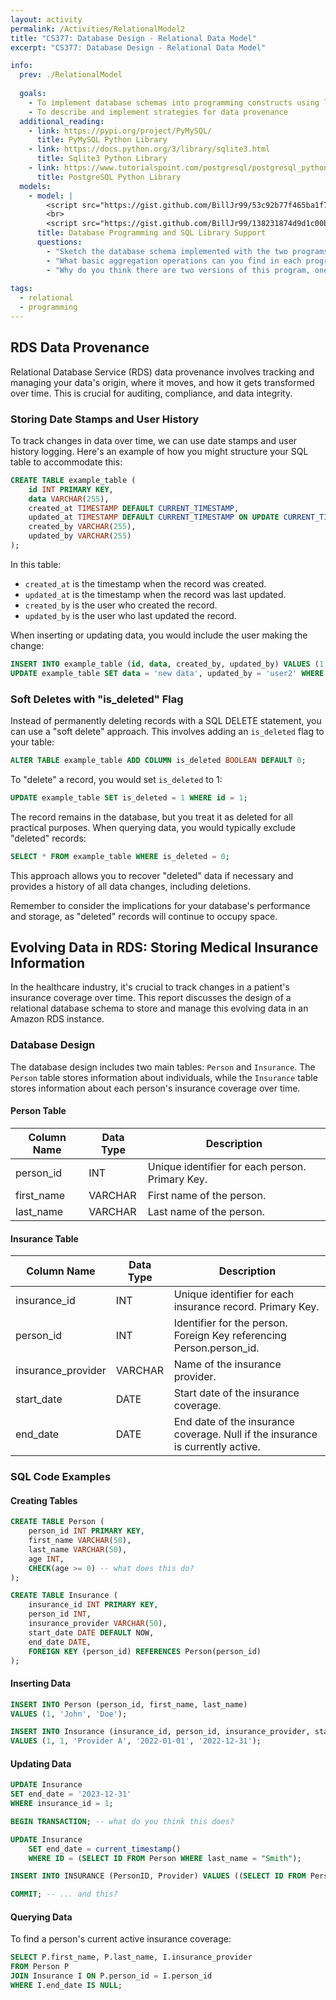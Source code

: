 ```yaml
---
layout: activity
permalink: /Activities/RelationalModel2
title: "CS377: Database Design - Relational Data Model"
excerpt: "CS377: Database Design - Relational Data Model"

info:
  prev: ./RelationalModel
  
  goals: 
    - To implement database schemas into programming constructs using libraries and database engines
    - To describe and implement strategies for data provenance
  additional_reading:
    - link: https://pypi.org/project/PyMySQL/
      title: PyMySQL Python Library
    - link: https://docs.python.org/3/library/sqlite3.html
      title: Sqlite3 Python Library
    - link: https://www.tutorialspoint.com/postgresql/postgresql_python.htm
      title: PostgreSQL Python Library
  models:
    - model: |
        <script src="https://gist.github.com/BillJr99/53c92b77f465ba1f7259beeec31f50cb.js"></script>
        <br>
        <script src="https://gist.github.com/BillJr99/138231874d9d1c00bab4d20d1ff4267e.js"></script>
      title: Database Programming and SQL Library Support
      questions:
        - "Sketch the database schema implemented with the two programs (they are the same!)"
        - "What basic aggregation operations can you find in each program?"
        - "Why do you think there are two versions of this program, one for the Sqlite database engine, and one for the MySQL database engine?"
        
tags:
  - relational
  - programming  
---
```


## RDS Data Provenance

Relational Database Service (RDS) data provenance involves tracking and managing your data's origin, where it moves, and how it gets transformed over time. This is crucial for auditing, compliance, and data integrity.

### Storing Date Stamps and User History

To track changes in data over time, we can use date stamps and user history logging. Here's an example of how you might structure your SQL table to accommodate this:

```sql
CREATE TABLE example_table (
    id INT PRIMARY KEY,
    data VARCHAR(255),
    created_at TIMESTAMP DEFAULT CURRENT_TIMESTAMP,
    updated_at TIMESTAMP DEFAULT CURRENT_TIMESTAMP ON UPDATE CURRENT_TIMESTAMP,
    created_by VARCHAR(255),
    updated_by VARCHAR(255)
);
```

In this table:

- `created_at` is the timestamp when the record was created.
- `updated_at` is the timestamp when the record was last updated.
- `created_by` is the user who created the record.
- `updated_by` is the user who last updated the record.

When inserting or updating data, you would include the user making the change:

```sql
INSERT INTO example_table (id, data, created_by, updated_by) VALUES (1, 'example', 'user1', 'user1');
UPDATE example_table SET data = 'new data', updated_by = 'user2' WHERE id = 1;
```

### Soft Deletes with "is_deleted" Flag

Instead of permanently deleting records with a SQL DELETE statement, you can use a "soft delete" approach. This involves adding an `is_deleted` flag to your table:

```sql
ALTER TABLE example_table ADD COLUMN is_deleted BOOLEAN DEFAULT 0;
```

To "delete" a record, you would set `is_deleted` to 1:

```sql
UPDATE example_table SET is_deleted = 1 WHERE id = 1;
```

The record remains in the database, but you treat it as deleted for all practical purposes. When querying data, you would typically exclude "deleted" records:

```sql
SELECT * FROM example_table WHERE is_deleted = 0;
```

This approach allows you to recover "deleted" data if necessary and provides a history of all data changes, including deletions.

Remember to consider the implications for your database's performance and storage, as "deleted" records will continue to occupy space.

## Evolving Data in RDS: Storing Medical Insurance Information

In the healthcare industry, it's crucial to track changes in a patient's insurance coverage over time. This report discusses the design of a relational database schema to store and manage this evolving data in an Amazon RDS instance.

### Database Design

The database design includes two main tables: `Person` and `Insurance`. The `Person` table stores information about individuals, while the `Insurance` table stores information about each person's insurance coverage over time.

#### Person Table

| Column Name | Data Type | Description |
|-------------|-----------|-------------|
| person_id   | INT       | Unique identifier for each person. Primary Key. |
| first_name  | VARCHAR   | First name of the person. |
| last_name   | VARCHAR   | Last name of the person. |

#### Insurance Table

| Column Name | Data Type | Description |
|-------------|-----------|-------------|
| insurance_id   | INT       | Unique identifier for each insurance record. Primary Key. |
| person_id      | INT       | Identifier for the person. Foreign Key referencing Person.person_id. |
| insurance_provider | VARCHAR | Name of the insurance provider. |
| start_date    | DATE      | Start date of the insurance coverage. |
| end_date      | DATE      | End date of the insurance coverage. Null if the insurance is currently active. |

### SQL Code Examples

#### Creating Tables

```sql
CREATE TABLE Person (
    person_id INT PRIMARY KEY,
    first_name VARCHAR(50),
    last_name VARCHAR(50),
    age INT,
    CHECK(age >= 0) -- what does this do?
);

CREATE TABLE Insurance (
    insurance_id INT PRIMARY KEY,
    person_id INT,
    insurance_provider VARCHAR(50),
    start_date DATE DEFAULT NOW,
    end_date DATE,
    FOREIGN KEY (person_id) REFERENCES Person(person_id)
);
```

#### Inserting Data

```sql
INSERT INTO Person (person_id, first_name, last_name)
VALUES (1, 'John', 'Doe');

INSERT INTO Insurance (insurance_id, person_id, insurance_provider, start_date, end_date)
VALUES (1, 1, 'Provider A', '2022-01-01', '2022-12-31');
```

#### Updating Data

```sql
UPDATE Insurance
SET end_date = '2023-12-31'
WHERE insurance_id = 1;
```

```sql
BEGIN TRANSACTION; -- what do you think this does?

UPDATE Insurance 
	SET end_date = current_timestamp()
	WHERE ID = (SELECT ID FROM Person WHERE last_name = "Smith");

INSERT INTO INSURANCE (PersonID, Provider) VALUES ((SELECT ID FROM Person WHERE last_name = "Smith"), "Acme Insurance");

COMMIT; -- ... and this?
```

#### Querying Data

To find a person's current active insurance coverage:

```sql
SELECT P.first_name, P.last_name, I.insurance_provider
FROM Person P
JOIN Insurance I ON P.person_id = I.person_id
WHERE I.end_date IS NULL;
```
